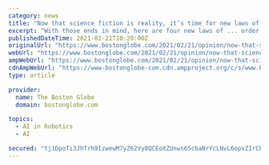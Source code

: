 ```yaml
---
category: news
title: "Now that science fiction is reality, it’s time for new laws of robotics"
excerpt: "With those ends in mind, here are four new laws of ... order and flux. AI and robotics threaten to make social control too perfect, and competition — to be the entity capable of imposing or ..."
publishedDateTime: 2021-02-21T10:20:00Z
originalUrl: "https://www.bostonglobe.com/2021/02/21/opinion/now-that-science-fiction-is-reality-its-time-new-laws-robotics/"
webUrl: "https://www.bostonglobe.com/2021/02/21/opinion/now-that-science-fiction-is-reality-its-time-new-laws-robotics/"
ampWebUrl: "https://www.bostonglobe.com/2021/02/21/opinion/now-that-science-fiction-is-reality-its-time-new-laws-robotics/?outputType=amp"
cdnAmpWebUrl: "https://www-bostonglobe-com.cdn.ampproject.org/c/s/www.bostonglobe.com/2021/02/21/opinion/now-that-science-fiction-is-reality-its-time-new-laws-robotics/?outputType=amp"
type: article

provider:
  name: The Boston Globe
  domain: bostonglobe.com

topics:
  - AI in Robotics
  - AI

secured: "tj1DpoTi3JhTrh9IzwewM7yZ62Vy8QCEoXZUnws6ScbaNrYcLNvL6opxZIrCb4dzeatHRkNDbl+NXXjN6/O5704YMIyIIcUtu5PxIfLTV0wo3WF537q1YP7+BtaFok6qbeJnRsIeaBMrsFH2/4oxwaH/DK0TFpWfAyAUkNsNtN4QmJ3wQeTHxKOFhvnCc8GEgscg8BXzmIln3qOzLUAis8IQlBKx6J4nWL3xk+ndfMLhnA02TQ1q3vuRAWSDuF8lyYfQLatawjbH0LlHKjaIX/YfWu7u2/XhbzEi4CQvlbNYSQoUMFJXNRRup+FAKJFjLc1SWT/WYQ3fRxiVvrGDo6ZZH/HBijNlPQVt+vXvFKs=;nFQwuYLlYvRuhlEhj9XnaA=="
---
```


